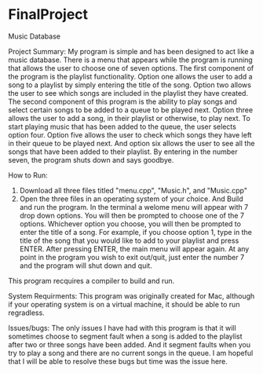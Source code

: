 # FinalProject

Music Database

Project Summary:
My program is simple and has been designed to act like a music database. There is a menu that appears while the program 
is running that allows the user to choose one of seven options. The first component of the program is the playlist
functionality. Option one allows the user to add a song to a playlist by simply entering the title of the song. Option two 
allows the user to see which songs are included in the playlist they have created. The second component of this 
program is the ability to play songs and select certain songs to be added to a queue to be played next. Option three allows the
user to add a song, in their playlist or otherwise, to play next. To start playing music that has been added to the queue,
the user selects option four. Option five allows the user to check which songs they have left in their queue to be played
next. And option six allows the user to see all the songs that have been added to their playlist. By entering in the number
seven, the program shuts down and says goodbye. 

How to Run:
  1. Download all three files titled "menu.cpp", "Music.h", and "Music.cpp"
  2. Open the three files in an operating system of your choice. And Build and run the program.
In the terminal a welome menu will appear with 7 drop down options. You will then be prompted to choose one of the 
7 options. Whichever option you choose, you will then be prompted to enter the title of a song. For example, if you
choose option 1, type in the title of the song that you would like to add to your playlist and press ENTER. After pressing
ENTER, the main menu will appear again. At any point in the program you wish to exit out/quit, just enter the number 7
and the program will shut down and quit. 

This program recquires a compiler to build and run. 

System Requirments: 
This program was originally created for Mac, although if your operating system is on a virtual machine, it should be 
able to run regradless. 

Issues/bugs:
The only issues I have had with this program is that it will sometimes choose to segment fault when a song is added to
the playlist after two or three songs have been added. And it segment faults when you try to play a song and there are no
current songs in the queue. I am hopeful that I will be able to resolve these bugs but time was the issue here. 

